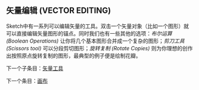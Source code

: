 ## 矢量编辑 (VECTOR EDITING)

Sketch中有一系列可以编辑矢量的工具。双击一个矢量对象（比如一个图形）就可以直接编辑矢量图形的锚点。同时我们也有一些其他的选项：*布尔运算 (Boolean Operations)* 让你将几个基本图形合并成一个复杂的图形；*剪刀工具 (Scissors tool)* 可以分段剪切图形；*旋转复制 (Rotate Copies)* 则为你理想的创作出按照原点旋转复制的图形，最典型的例子便是绘制花瓣。


下一个子条目：[矢量工具](http://www.bohemiancoding.com/sketch/help/manual/vector-editing/using-the-vector-tool/)

下一个条目：[画布](http://www.bohemiancoding.com/sketch/help/manual/canvas/)